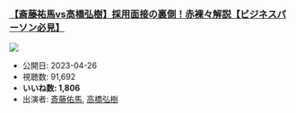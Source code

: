 ### [【斎藤祐馬vs高橋弘樹】採用面接の裏側！赤裸々解説【ビジネスパーソン必見】](https://www.youtube.com/watch?v=tGNtZPc-SSU)
[![](https://img.youtube.com/vi/tGNtZPc-SSU/sddefault.jpg)](https://www.youtube.com/watch?v=tGNtZPc-SSU)
-   公開日: 2023-04-26
-   視聴数: 91,692
-   **いいね数: 1,806**
-   出演者: [斎藤佑馬](/rehacq_fan/people/斎藤佑馬 "wikilink"), [高橋弘樹](/rehacq_fan/people/高橋弘樹 "wikilink")
